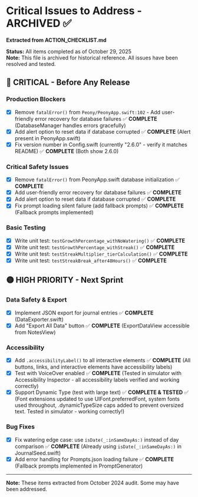 # Critical Issues to Address - ARCHIVED ✅
**Extracted from ACTION_CHECKLIST.md**

**Status:** All items completed as of October 29, 2025  
**Note:** This file is archived for historical reference. All issues have been resolved and tested.

## 🔴 CRITICAL - Before Any Release

### Production Blockers
- [x] Remove `fatalError()` from `Peony/PeonyApp.swift:102` - Add user-friendly error recovery for database failures ✅ **COMPLETE** (DatabaseManager handles errors gracefully)
- [x] Add alert option to reset data if database corrupted ✅ **COMPLETE** (Alert present in PeonyApp.swift)
- [x] Fix version number in Config.swift (currently "2.6.0" - verify it matches README) ✅ **COMPLETE** (Both show 2.6.0)

### Critical Safety Issues
- [x] Remove `fatalError()` from PeonyApp.swift database initialization ✅ **COMPLETE**
- [x] Add user-friendly error recovery for database failures ✅ **COMPLETE**
- [x] Add alert option to reset data if database corrupted ✅ **COMPLETE**
- [x] Fix prompt loading silent failure (add fallback prompts) ✅ **COMPLETE** (Fallback prompts implemented)

### Basic Testing
- [x] Write unit test: `testGrowthPercentage_withNoWatering()` ✅ **COMPLETE**
- [x] Write unit test: `testGrowthPercentage_withStreak()` ✅ **COMPLETE**
- [x] Write unit test: `testStreakMultiplier_tierCalculation()` ✅ **COMPLETE**
- [x] Write unit test: `testStreakBreak_after48Hours()` ✅ **COMPLETE**

## 🟡 HIGH PRIORITY - Next Sprint

### Data Safety & Export
- [x] Implement JSON export for journal entries ✅ **COMPLETE** (DataExporter.swift)
- [x] Add "Export All Data" button ✅ **COMPLETE** (ExportDataView accessible from NotesView)

### Accessibility
- [x] Add `.accessibilityLabel()` to all interactive elements ✅ **COMPLETE** (All buttons, links, and interactive elements have accessibility labels)
- [x] Test with VoiceOver enabled ✅ **COMPLETE** (Tested in simulator with Accessibility Inspector - all accessibility labels verified and working correctly)
- [x] Support Dynamic Type (test with large text) ✅ **COMPLETE & TESTED** ✅ (Font extensions updated to use UIFont.preferredFont, system fonts used throughout, .dynamicTypeSize caps added to prevent oversized text. Tested in simulator - working correctly!)

### Bug Fixes
- [x] Fix watering edge case: use `isDate(_:inSameDayAs:)` instead of day comparison ✅ **COMPLETE** (Already using `isDate(_:inSameDayAs:)` in JournalSeed.swift)
- [x] Add error handling for Prompts.json loading failure ✅ **COMPLETE** (Fallback prompts implemented in PromptGenerator)

---
**Note:** These items extracted from October 2024 audit. Some may have been addressed.

